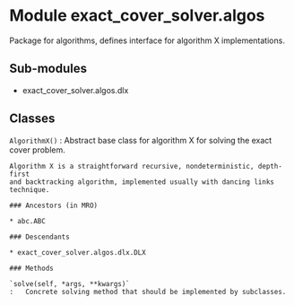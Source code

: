 Module exact_cover_solver.algos
===============================
Package for algorithms, defines interface for algorithm X implementations.

Sub-modules
-----------
* exact_cover_solver.algos.dlx

Classes
-------

`AlgorithmX()`
:   Abstract base class for algorithm X for solving the exact cover problem.
    
    Algorithm X is a straightforward recursive, nondeterministic, depth-first
    and backtracking algorithm, implemented usually with dancing links technique.

    ### Ancestors (in MRO)

    * abc.ABC

    ### Descendants

    * exact_cover_solver.algos.dlx.DLX

    ### Methods

    `solve(self, *args, **kwargs)`
    :   Concrete solving method that should be implemented by subclasses.